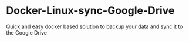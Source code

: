 # Docker-Linux-sync-Google-Drive
Quick and easy docker based solution to backup your data and sync it to the Google Drive
